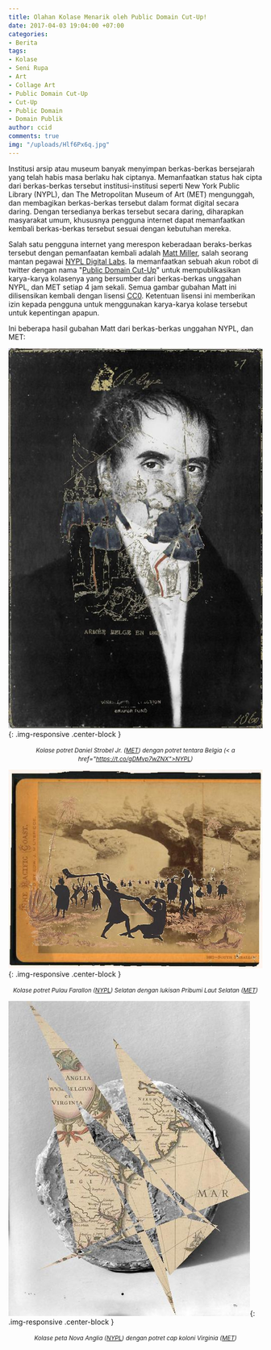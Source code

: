 ```yaml
---
title: Olahan Kolase Menarik oleh Public Domain Cut-Up!
date: 2017-04-03 19:04:00 +07:00
categories:
- Berita
tags:
- Kolase
- Seni Rupa
- Art
- Collage Art
- Public Domain Cut-Up
- Cut-Up
- Public Domain
- Domain Publik
author: ccid
comments: true
img: "/uploads/Hlf6Px6q.jpg"
---
```


Institusi arsip atau museum banyak menyimpan berkas-berkas bersejarah yang telah habis masa berlaku hak ciptanya. Memanfaatkan status hak cipta dari berkas-berkas tersebut institusi-institusi seperti New York Public Library (NYPL), dan The Metropolitan Museum of Art (MET) mengunggah, dan membagikan berkas-berkas tersebut dalam format digital secara daring. Dengan tersedianya berkas tersebut secara daring, diharapkan masyarakat umum, khususnya pengguna internet dapat memanfaatkan kembali berkas-berkas tersebut sesuai dengan kebutuhan mereka.

Salah satu pengguna internet yang merespon keberadaan beraks-berkas tersebut dengan pemanfaatan kembali adalah [Matt Miller](https://twitter.com/thisismmiller), salah seorang mantan pegawai [NYPL Digital Labs](https://twitter.com/nypl_labs). Ia memanfaatkan sebuah akun robot di twitter dengan nama "[Public Domain Cut-Up](https://twitter.com/PDCutup)" untuk mempublikasikan karya-karya kolasenya yang bersumber dari berkas-berkas unggahan NYPL, dan MET setiap 4 jam sekali. Semua gambar gubahan Matt ini dilisensikan kembali dengan lisensi [CC0](https://creativecommons.org/publicdomain/zero/1.0/). Ketentuan lisensi ini memberikan izin kepada pengguna untuk menggunakan karya-karya kolase tersebut untuk kepentingan apapun. 

Ini beberapa hasil gubahan Matt dari berkas-berkas unggahan NYPL, dan MET:

![C7kp0W4XQAEZcWB.jpg](/uploads/C7kp0W4XQAEZcWB.jpg){: .img-responsive .center-block }<center><small><i>Kolase potret Daniel Strobel Jr. (<a href="https://t.co/XtX1TxVlrP">MET</a>) dengan potret tentara Belgia (< a href="https://t.co/gDMvp7wZNX">NYPL</a>)</i></small></center>

![C7SoQPzX4AAmpUY.jpg](/uploads/C7SoQPzX4AAmpUY.jpg){: .img-responsive .center-block }<center><small><i>Kolase potret Pulau Farallon (<a href="https://t.co/ia8p2iqbfN">NYPL</a>) Selatan dengan lukisan Pribumi Laut Selatan (<a href="https://t.co/Wf766phJjL">MET</a>)</i></small></center>

![C8CsbZRXkAAm0Gn.jpg](/uploads/C8CsbZRXkAAm0Gn.jpg){: .img-responsive .center-block }
<center><small><i>Kolase peta Nova Anglia (<a href="https://t.co/kgeH6hF2Ji">NYPL</a>) dengan potret cap koloni Virginia (<a href="https://t.co/QoE6q9piLS">MET</a>)</i></small></center>